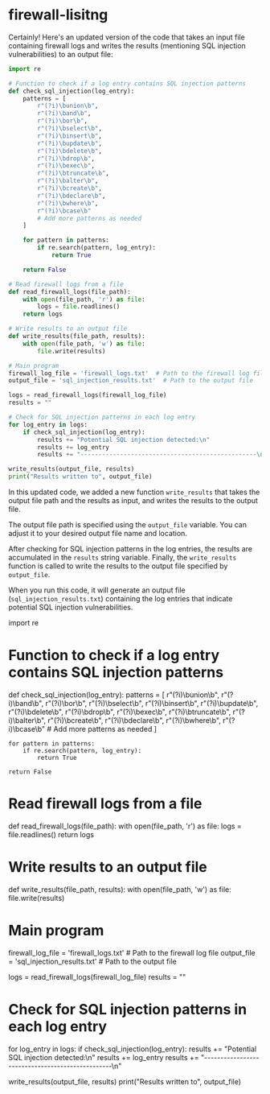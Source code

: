 # firewall-lisitng

Certainly! Here's an updated version of the code that takes an input file containing firewall logs and writes the results (mentioning SQL injection vulnerabilities) to an output file:

```python
import re

# Function to check if a log entry contains SQL injection patterns
def check_sql_injection(log_entry):
    patterns = [
        r"(?i)\bunion\b",
        r"(?i)\band\b",
        r"(?i)\bor\b",
        r"(?i)\bselect\b",
        r"(?i)\binsert\b",
        r"(?i)\bupdate\b",
        r"(?i)\bdelete\b",
        r"(?i)\bdrop\b",
        r"(?i)\bexec\b",
        r"(?i)\btruncate\b",
        r"(?i)\balter\b",
        r"(?i)\bcreate\b",
        r"(?i)\bdeclare\b",
        r"(?i)\bwhere\b",
        r"(?i)\bcase\b"
        # Add more patterns as needed
    ]

    for pattern in patterns:
        if re.search(pattern, log_entry):
            return True

    return False

# Read firewall logs from a file
def read_firewall_logs(file_path):
    with open(file_path, 'r') as file:
        logs = file.readlines()
    return logs

# Write results to an output file
def write_results(file_path, results):
    with open(file_path, 'w') as file:
        file.write(results)

# Main program
firewall_log_file = 'firewall_logs.txt'  # Path to the firewall log file
output_file = 'sql_injection_results.txt'  # Path to the output file

logs = read_firewall_logs(firewall_log_file)
results = ""

# Check for SQL injection patterns in each log entry
for log_entry in logs:
    if check_sql_injection(log_entry):
        results += "Potential SQL injection detected:\n"
        results += log_entry
        results += "-------------------------------------------------\n"

write_results(output_file, results)
print("Results written to", output_file)
```

In this updated code, we added a new function `write_results` that takes the output file path and the results as input, and writes the results to the output file.

The output file path is specified using the `output_file` variable. You can adjust it to your desired output file name and location.

After checking for SQL injection patterns in the log entries, the results are accumulated in the `results` string variable. Finally, the `write_results` function is called to write the results to the output file specified by `output_file`.

When you run this code, it will generate an output file (`sql_injection_results.txt`) containing the log entries that indicate potential SQL injection vulnerabilities.






import re

# Function to check if a log entry contains SQL injection patterns
def check_sql_injection(log_entry):
    patterns = [
        r"(?i)\bunion\b",
        r"(?i)\band\b",
        r"(?i)\bor\b",
        r"(?i)\bselect\b",
        r"(?i)\binsert\b",
        r"(?i)\bupdate\b",
        r"(?i)\bdelete\b",
        r"(?i)\bdrop\b",
        r"(?i)\bexec\b",
        r"(?i)\btruncate\b",
        r"(?i)\balter\b",
        r"(?i)\bcreate\b",
        r"(?i)\bdeclare\b",
        r"(?i)\bwhere\b",
        r"(?i)\bcase\b"
        # Add more patterns as needed
    ]

    for pattern in patterns:
        if re.search(pattern, log_entry):
            return True

    return False

# Read firewall logs from a file
def read_firewall_logs(file_path):
    with open(file_path, 'r') as file:
        logs = file.readlines()
    return logs

# Write results to an output file
def write_results(file_path, results):
    with open(file_path, 'w') as file:
        file.write(results)

# Main program
firewall_log_file = 'firewall_logs.txt'  # Path to the firewall log file
output_file = 'sql_injection_results.txt'  # Path to the output file

logs = read_firewall_logs(firewall_log_file)
results = ""

# Check for SQL injection patterns in each log entry
for log_entry in logs:
    if check_sql_injection(log_entry):
        results += "Potential SQL injection detected:\n"
        results += log_entry
        results += "-------------------------------------------------\n"

write_results(output_file, results)
print("Results written to", output_file)
